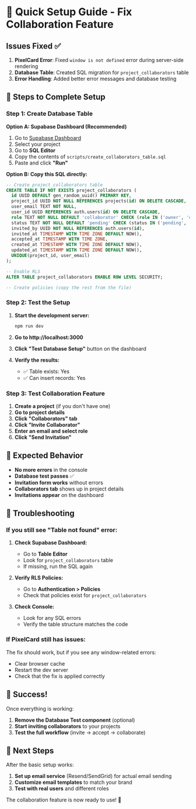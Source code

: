# 🚀 Quick Setup Guide - Fix Collaboration Feature

## Issues Fixed ✅

1. **PixelCard Error**: Fixed `window is not defined` error during server-side rendering
2. **Database Table**: Created SQL migration for `project_collaborators` table
3. **Error Handling**: Added better error messages and database testing

## 🔧 Steps to Complete Setup

### Step 1: Create Database Table

**Option A: Supabase Dashboard (Recommended)**
1. Go to [Supabase Dashboard](https://supabase.com/dashboard)
2. Select your project
3. Go to **SQL Editor**
4. Copy the contents of `scripts/create_collaborators_table.sql`
5. Paste and click **"Run"**

**Option B: Copy this SQL directly:**
```sql
-- Create project_collaborators table
CREATE TABLE IF NOT EXISTS project_collaborators (
  id UUID DEFAULT gen_random_uuid() PRIMARY KEY,
  project_id UUID NOT NULL REFERENCES projects(id) ON DELETE CASCADE,
  user_email TEXT NOT NULL,
  user_id UUID REFERENCES auth.users(id) ON DELETE CASCADE,
  role TEXT NOT NULL DEFAULT 'collaborator' CHECK (role IN ('owner', 'collaborator', 'viewer')),
  status TEXT NOT NULL DEFAULT 'pending' CHECK (status IN ('pending', 'accepted', 'declined')),
  invited_by UUID NOT NULL REFERENCES auth.users(id),
  invited_at TIMESTAMP WITH TIME ZONE DEFAULT NOW(),
  accepted_at TIMESTAMP WITH TIME ZONE,
  created_at TIMESTAMP WITH TIME ZONE DEFAULT NOW(),
  updated_at TIMESTAMP WITH TIME ZONE DEFAULT NOW(),
  UNIQUE(project_id, user_email)
);

-- Enable RLS
ALTER TABLE project_collaborators ENABLE ROW LEVEL SECURITY;

-- Create policies (copy the rest from the file)
```

### Step 2: Test the Setup

1. **Start the development server:**
   ```bash
   npm run dev
   ```

2. **Go to http://localhost:3000**

3. **Click "Test Database Setup"** button on the dashboard

4. **Verify the results:**
   - ✅ Table exists: Yes
   - ✅ Can insert records: Yes

### Step 3: Test Collaboration Feature

1. **Create a project** (if you don't have one)
2. **Go to project details**
3. **Click "Collaborators" tab**
4. **Click "Invite Collaborator"**
5. **Enter an email and select role**
6. **Click "Send Invitation"**

## 🎯 Expected Behavior

- **No more errors** in the console
- **Database test passes** ✅
- **Invitation form works** without errors
- **Collaborators tab** shows up in project details
- **Invitations appear** on the dashboard

## 🐛 Troubleshooting

### If you still see "Table not found" error:

1. **Check Supabase Dashboard:**
   - Go to **Table Editor**
   - Look for `project_collaborators` table
   - If missing, run the SQL again

2. **Verify RLS Policies:**
   - Go to **Authentication > Policies**
   - Check that policies exist for `project_collaborators`

3. **Check Console:**
   - Look for any SQL errors
   - Verify the table structure matches the code

### If PixelCard still has issues:

The fix should work, but if you see any window-related errors:
- Clear browser cache
- Restart the dev server
- Check that the fix is applied correctly

## 🎉 Success!

Once everything is working:
1. **Remove the Database Test component** (optional)
2. **Start inviting collaborators** to your projects
3. **Test the full workflow** (invite → accept → collaborate)

## 📝 Next Steps

After the basic setup works:
1. **Set up email service** (Resend/SendGrid) for actual email sending
2. **Customize email templates** to match your brand
3. **Test with real users** and different roles

The collaboration feature is now ready to use! 🚀
